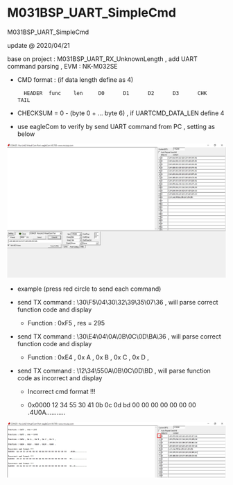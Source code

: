 # M031BSP_UART_SimpleCmd
 M031BSP_UART_SimpleCmd

update @ 2020/04/21

base on project : M031BSP_UART_RX_UnknownLength , add UART command parsing , EVM : NK-M032SE

- CMD format : (if data length define as 4)

		HEADER 	func  	len		D0  	D1  	D2  	D3		CHK 	TAIL

- CHECKSUM = 0 - (byte 0 + ... byte 6) , if UARTCMD_DATA_LEN define 4 

- use eagleCom to verify by send UART command from PC , setting as below

![image](https://github.com/released/M031BSP_UART_SimpleCmd/blob/master/terminal_setting.jpg)

- example (press red circle to send each command)

- send TX command : \30\F5\04\30\32\39\35\07\36 , will parse correct function code and display

	- Function : 0xF5 , res = 295

- send TX command : \30\E4\04\0A\0B\0C\0D\BA\36 , will parse correct function code and display

	- Function : 0xE4 , 0x A , 0x B , 0x C , 0x D ,

- send TX command : \12\34\550A\0B\0C\0D\BD , will parse function code as incorrect and display 

	- Incorrect cmd format !!! 

	- 0x0000  12 34 55 30 41 0b 0c 0d bd 00 00 00 00 00 00 00   .4U0A...........


![image](https://github.com/released/M031BSP_UART_SimpleCmd/blob/master/terminal_example.jpg)


